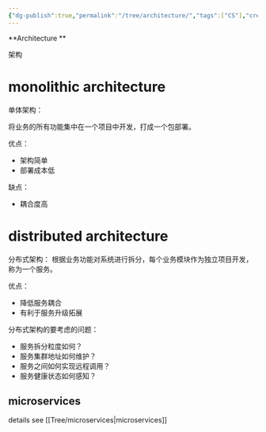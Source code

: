 ```yaml
---
{"dg-publish":true,"permalink":"/tree/architecture/","tags":["CS"],"created":"2022-10-03T16:24:06.996+08:00","updated":"2023-08-27T03:40:21.184+08:00"}
---
```



**Architecture ** 

架构

# monolithic architecture

单体架构：

将业务的所有功能集中在一个项目中开发，打成一个包部署。

优点：
- 架构简单
- 部署成本低

缺点：
- 耦合度高
# distributed architecture
分布式架构：
根据业务功能对系统进行拆分，每个业务模块作为独立项目开发，称为一个服务。

优点：
- 降低服务耦合
- 有利于服务升级拓展

分布式架构的要考虑的问题：

- 服务拆分粒度如何？
- 服务集群地址如何维护？
- 服务之间如何实现远程调用？
- 服务健康状态如何感知？

## microservices

details see [[Tree/microservices\|microservices]]